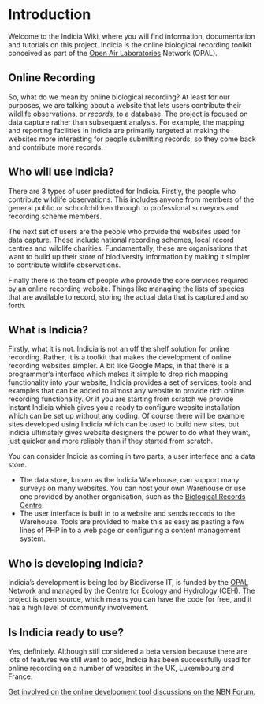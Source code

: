 # Introduction #

Welcome to the Indicia Wiki, where you will find information, documentation and tutorials on this project. Indicia is the online biological recording toolkit conceived as part of the [Open Air Laboratories](http://www.OPALexplorenature.org) Network (OPAL).

## Online Recording ##

So, what do we mean by online biological recording? At least for our purposes, we are talking about a website that lets users contribute their wildlife observations, or _records_, to a database. The project is focused on data capture rather than subsequent analysis. For example, the mapping and reporting facilities in Indicia are primarily targeted at making the websites more interesting for people submitting records, so they come back and contribute more records.

## Who will use Indicia? ##

There are 3 types of user predicted for Indicia. Firstly, the people who contribute wildlife observations. This includes anyone from members of the general public or schoolchildren through to professional surveyors and  recording scheme members.

The next set of users are the people who provide the websites used for data capture. These include national recording schemes, local record centres and wildlife charities. Fundamentally, these are organisations that want to build up their store of biodiversity information by making it simpler to contribute wildlife observations.

Finally there is the team of people who provide the core services required by an online recording website. Things like managing the lists of species that are available to record, storing the actual data that is captured and so forth.

## What is Indicia? ##

Firstly, what it is not. Indicia is not an off the shelf solution for online recording. Rather, it is a toolkit that makes the development of online recording websites simpler. A bit like Google Maps, in that there is a programmer’s interface which makes it simple to drop rich mapping functionality into your website, Indicia provides a set of services, tools and examples that can be added to almost any website to provide rich online recording functionality. Or if you are starting from scratch we provide Instant Indicia which gives you a ready to configure website installation which can be set up without any coding. Of course there will be example sites developed using Indicia which can be used to build new sites, but Indicia ultimately gives website designers the power to do what they want, just quicker and more reliably than if they started from scratch.

You can consider Indicia as coming in two parts; a user interface and a data store.
  * The data store, known as the Indicia Warehouse, can support many surveys on many websites. You can host your own Warehouse or use one provided by another organisation, such as the [Biological Records Centre](http://www.brc.ac.uk/).
  * The user interface is built in to a website and sends records to the Warehouse. Tools are provided to make this as easy as pasting a few lines of PHP in to a web page or configuring a content management system.

## Who is developing Indicia? ##

Indicia’s development is being led by Biodiverse IT, is funded by the [OPAL](http://www.OPALexplorenature.org) Network and managed by the [Centre for Ecology and Hydrology](http://www.ceh.ac.uk/) (CEH). The project is open source, which means you can have the code for free, and it has a high level of community involvement.

## Is Indicia ready to use? ##

Yes, definitely. Although still considered a beta version because there are lots of features we still want to add, Indicia has been successfully used for online recording on a number of websites in the UK, Luxembourg and France.

[Get involved on the online development tool discussions on the NBN Forum.](http://forums.nbn.org.uk/)
